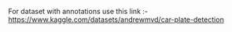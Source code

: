 For dataset with annotations use this link :- https://www.kaggle.com/datasets/andrewmvd/car-plate-detection
